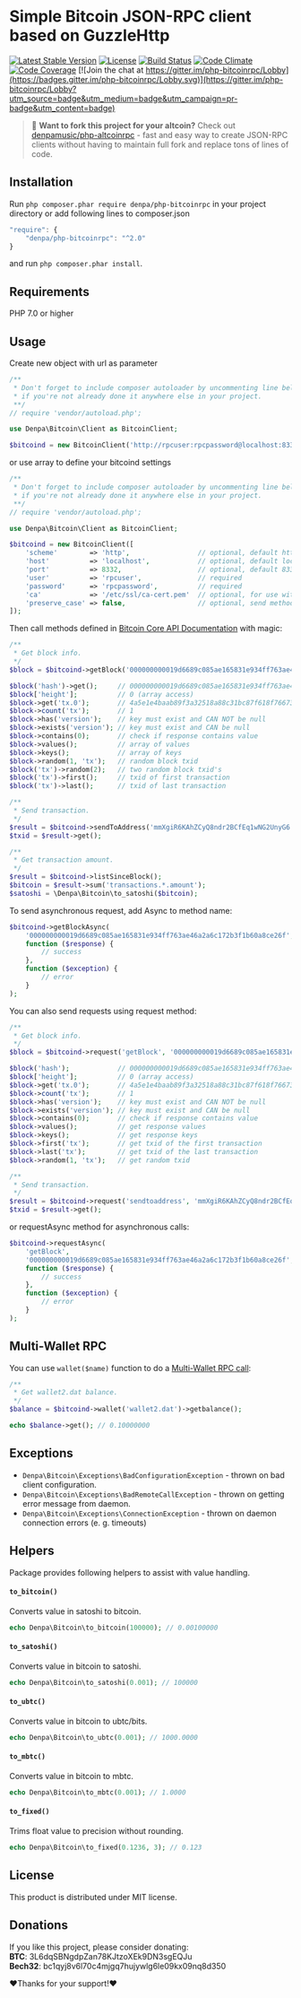 # Simple Bitcoin JSON-RPC client based on GuzzleHttp

[![Latest Stable Version](https://poser.pugx.org/denpa/php-bitcoinrpc/v/stable)](https://packagist.org/packages/denpa/php-bitcoinrpc)
[![License](https://poser.pugx.org/denpa/php-bitcoinrpc/license)](https://packagist.org/packages/denpa/php-bitcoinrpc)
[![Build Status](https://travis-ci.org/denpamusic/php-bitcoinrpc.svg)](https://travis-ci.org/denpamusic/php-bitcoinrpc)
[![Code Climate](https://codeclimate.com/github/denpamusic/php-bitcoinrpc/badges/gpa.svg)](https://codeclimate.com/github/denpamusic/php-bitcoinrpc)
[![Code Coverage](https://codeclimate.com/github/denpamusic/php-bitcoinrpc/badges/coverage.svg)](https://codeclimate.com/github/denpamusic/php-bitcoinrpc/coverage)
[![Join the chat at https://gitter.im/php-bitcoinrpc/Lobby](https://badges.gitter.im/php-bitcoinrpc/Lobby.svg)](https://gitter.im/php-bitcoinrpc/Lobby?utm_source=badge&utm_medium=badge&utm_campaign=pr-badge&utm_content=badge)

> :bell: __Want to fork this project for your altcoin?__ Check out [denpamusic/php-altcoinrpc](https://github.com/denpamusic/php-altcoinrpc) - fast and easy way to create JSON-RPC clients without having to maintain full fork and replace tons of lines of code.

## Installation
Run ```php composer.phar require denpa/php-bitcoinrpc``` in your project directory or add following lines to composer.json
```javascript
"require": {
    "denpa/php-bitcoinrpc": "^2.0"
}
```
and run ```php composer.phar install```.

## Requirements
PHP 7.0 or higher

## Usage
Create new object with url as parameter
```php
/**
 * Don't forget to include composer autoloader by uncommenting line below
 * if you're not already done it anywhere else in your project.
 **/
// require 'vendor/autoload.php';

use Denpa\Bitcoin\Client as BitcoinClient;

$bitcoind = new BitcoinClient('http://rpcuser:rpcpassword@localhost:8332/');
```
or use array to define your bitcoind settings
```php
/**
 * Don't forget to include composer autoloader by uncommenting line below
 * if you're not already done it anywhere else in your project.
 **/
// require 'vendor/autoload.php';

use Denpa\Bitcoin\Client as BitcoinClient;

$bitcoind = new BitcoinClient([
    'scheme'        => 'http',                 // optional, default http
    'host'          => 'localhost',            // optional, default localhost
    'port'          => 8332,                   // optional, default 8332
    'user'          => 'rpcuser',              // required
    'password'      => 'rpcpassword',          // required
    'ca'            => '/etc/ssl/ca-cert.pem'  // optional, for use with https scheme
    'preserve_case' => false,                  // optional, send method names as defined instead of lowercasing them
]);
```
Then call methods defined in [Bitcoin Core API Documentation](https://bitcoin.org/en/developer-reference#bitcoin-core-apis) with magic:
```php
/**
 * Get block info.
 */
$block = $bitcoind->getBlock('000000000019d6689c085ae165831e934ff763ae46a2a6c172b3f1b60a8ce26f');

$block('hash')->get();     // 000000000019d6689c085ae165831e934ff763ae46a2a6c172b3f1b60a8ce26f
$block['height'];          // 0 (array access)
$block->get('tx.0');       // 4a5e1e4baab89f3a32518a88c31bc87f618f76673e2cc77ab2127b7afdeda33b
$block->count('tx');       // 1
$block->has('version');    // key must exist and CAN NOT be null
$block->exists('version'); // key must exist and CAN be null
$block->contains(0);       // check if response contains value
$block->values();          // array of values
$block->keys();            // array of keys
$block->random(1, 'tx');   // random block txid
$block('tx')->random(2);   // two random block txid's
$block('tx')->first();     // txid of first transaction
$block('tx')->last();      // txid of last transaction

/**
 * Send transaction.
 */
$result = $bitcoind->sendToAddress('mmXgiR6KAhZCyQ8ndr2BCfEq1wNG2UnyG6', 0.1);
$txid = $result->get();

/**
 * Get transaction amount.
 */
$result = $bitcoind->listSinceBlock();
$bitcoin = $result->sum('transactions.*.amount');
$satoshi = \Denpa\Bitcoin\to_satoshi($bitcoin);
```
To send asynchronous request, add Async to method name:
```php
$bitcoind->getBlockAsync(
    '000000000019d6689c085ae165831e934ff763ae46a2a6c172b3f1b60a8ce26f',
    function ($response) {
        // success
    },
    function ($exception) {
        // error
    }
);
```

You can also send requests using request method:
```php
/**
 * Get block info.
 */
$block = $bitcoind->request('getBlock', '000000000019d6689c085ae165831e934ff763ae46a2a6c172b3f1b60a8ce26f');

$block('hash');            // 000000000019d6689c085ae165831e934ff763ae46a2a6c172b3f1b60a8ce26f
$block['height'];          // 0 (array access)
$block->get('tx.0');       // 4a5e1e4baab89f3a32518a88c31bc87f618f76673e2cc77ab2127b7afdeda33b
$block->count('tx');       // 1
$block->has('version');    // key must exist and CAN NOT be null
$block->exists('version'); // key must exist and CAN be null
$block->contains(0);       // check if response contains value
$block->values();          // get response values
$block->keys();            // get response keys
$block->first('tx');       // get txid of the first transaction
$block->last('tx');        // get txid of the last transaction
$block->random(1, 'tx');   // get random txid

/**
 * Send transaction.
 */
$result = $bitcoind->request('sendtoaddress', 'mmXgiR6KAhZCyQ8ndr2BCfEq1wNG2UnyG6', 0.06);
$txid = $result->get();

```
or requestAsync method for asynchronous calls:
```php
$bitcoind->requestAsync(
    'getBlock',
    '000000000019d6689c085ae165831e934ff763ae46a2a6c172b3f1b60a8ce26f',
    function ($response) {
        // success
    },
    function ($exception) {
        // error
    }
);
```

## Multi-Wallet RPC
You can use `wallet($name)` function to do a [Multi-Wallet RPC call](https://en.bitcoin.it/wiki/API_reference_(JSON-RPC)#Multi-wallet_RPC_calls):
```php
/**
 * Get wallet2.dat balance.
 */
$balance = $bitcoind->wallet('wallet2.dat')->getbalance();

echo $balance->get(); // 0.10000000
```

## Exceptions
* `Denpa\Bitcoin\Exceptions\BadConfigurationException` - thrown on bad client configuration.
* `Denpa\Bitcoin\Exceptions\BadRemoteCallException` - thrown on getting error message from daemon.
* `Denpa\Bitcoin\Exceptions\ConnectionException` - thrown on daemon connection errors (e. g. timeouts)


## Helpers
Package provides following helpers to assist with value handling.
#### `to_bitcoin()`
Converts value in satoshi to bitcoin.
```php
echo Denpa\Bitcoin\to_bitcoin(100000); // 0.00100000
```
#### `to_satoshi()`
Converts value in bitcoin to satoshi.
```php
echo Denpa\Bitcoin\to_satoshi(0.001); // 100000
```
#### `to_ubtc()`
Converts value in bitcoin to ubtc/bits.
```php
echo Denpa\Bitcoin\to_ubtc(0.001); // 1000.0000
```
#### `to_mbtc()`
Converts value in bitcoin to mbtc.
```php
echo Denpa\Bitcoin\to_mbtc(0.001); // 1.0000
```
#### `to_fixed()`
Trims float value to precision without rounding.
```php
echo Denpa\Bitcoin\to_fixed(0.1236, 3); // 0.123
```

## License

This product is distributed under MIT license.

## Donations

If you like this project, please consider donating:<br>
**BTC**: 3L6dqSBNgdpZan78KJtzoXEk9DN3sgEQJu<br>
**Bech32**: bc1qyj8v6l70c4mjgq7hujywlg6le09kx09nq8d350

❤Thanks for your support!❤
